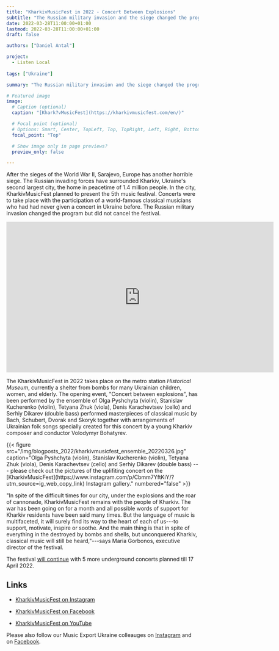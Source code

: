 ```yaml
---
title: "KharkivMusicFest in 2022 - Concert Between Explosions"
subtitle: "The Russian military invasion and the siege changed the program of the KharkivMusicFest in 2022 but did not cancel the festival."
date: 2022-03-28T11:00:00+01:00
lastmod: 2022-03-28T11:00:00+01:00
draft: false

authors: ["Daniel Antal"]

project: 
  - Listen Local
  
tags: ["Ukraine"]

summary: "The Russian military invasion and the siege changed the program of the KharkivMusicFest in 2022 but did not cancel the festival. The KharkivMusicFest in 2022 takes place on the metro station Historical Museum, currently a shelter from bombs for many Ukrainian children, women, and elderly."

# Featured image
image:
  # Caption (optional)
  caption: "[Khark?vMusicFest](https://kharkivmusicfest.com/en/)"

  # Focal point (optional)
  # Options: Smart, Center, TopLeft, Top, TopRight, Left, Right, BottomLeft, Bottom, BottomRight
  focal_point: "Top"

  # Show image only in page previews?
  preview_only: false

---
```


<!-- HERE I WOULD INCLUDE A BREIF INTRODUCTION ABOUT WHO MARIE IS AND WHY WE'RE INTERVIEWING HER
Please go ahead and extend it

-->


After the sieges of the World War II, Sarajevo, Europe has another horrible siege.  The Russian invading forces have surrounded Kharkiv, Ukraine's second largest city, the home in peacetime of 1.4 million people. In the city, KharkivMusicFest planned to present the 5th music festival. Concerts were to take place with the participation of a world-famous classical musicians who had had never given a concert in Ukraine before.  The Russian military invasion changed the program but did not cancel the festival.

<iframe width="700" height="395" src="https://www.youtube.com/embed/6JN3yWqiyuk" title="YouTube video player" frameborder="0" allow="accelerometer; autoplay; clipboard-write; encrypted-media; gyroscope; picture-in-picture" allowfullscreen></iframe>

The KharkivMusicFest in 2022 takes place on the metro station _Historical Museum_, currently a shelter from bombs for many Ukrainian children, women, and elderly. The opening event, "Concert between explosions", has been performed by the ensemble of Olga Pyshchyta (violin), Stanislav Kucherenko (violin), Tetyana Zhuk (viola), Denis Karachevtsev (cello)  and Serhiy Dikarev (double bass) performed masterpieces of classical music by Bach, Schubert, Dvorak and Skoryk together with arrangements of Ukrainian folk songs specially created for this concert by a young Kharkiv composer and conductor Volodymyr Bohatyrev.

<td style="text-align: center;">{{< figure src="/img/blogposts_2022/kharkivmusicfest_ensemble_20220326.jpg" caption="Olga Pyshchyta (violin), Stanislav Kucherenko (violin), Tetyana Zhuk (viola),  Denis Karachevtsev (cello)  and Serhiy Dikarev (double bass) --- please check out the pictures of the uplifiting concert on the [KharkivMusicFest](https://www.instagram.com/p/Cbmm7YftKiY/?utm_source=ig_web_copy_link) Instagram gallery." numbered="false" >}}</td>

"In spite of the difficult times for our city, under the explosions and the roar of cannonade, KharkivMusicFest remains with the people of Kharkiv. The war has been going on for a month and all possible words of support for Kharkiv residents have been said many times. But the language of music is multifaceted, it will surely find its way to the heart of each of us---to support, motivate, inspire or soothe. And the main thing is that in spite of everything in the destroyed by bombs and shells, but unconquered Kharkiv, classical music will still be heard,"---says Maria Gorbonos, executive director of the festival.

<!--  This code is copy pasted from YouTube.  You can adjust the height to look better.  -->

The festival [will continue](https://kharkivmusicfest.com/programa/) with 5 more underground concerts planned till 17 April 2022.

## Links

- [KharkivMusicFest on Instagram](https://www.instagram.com/kharkivmusicfest/?utm_source=ig_profile_share&igshid=32g5raa2xj2j)

- [KharkivMusicFest on Facebook](https://www.facebook.com/kharkivmusicfest/)

- [KharkivMusicFest on YouTube](https://www.youtube.com/channel/UCSq0ste-jQquA6eMdFKuMjQ/)

Please also follow our Music Export Ukraine colleauges on [Instagram](https://www.instagram.com/musicexportukraine/) and on [Facebook](https://www.facebook.com/fromplaytorec/).
